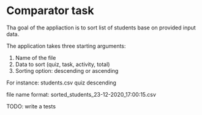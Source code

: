 # Comparator task

Tha goal of the appliaction is to sort list of students base on provided input data.

The application takes three starting arguments:

1. Name of the file
2. Data to sort (quiz, task, activity, total)
3. Sorting option: descending or ascending

For instance: students.csv quiz descending

file name format: sorted_students_23-12-2020_17:00:15.csv

TODO: write a tests
